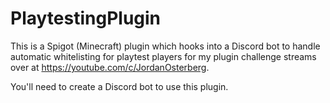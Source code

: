 # PlaytestingPlugin

This is a Spigot (Minecraft) plugin which hooks into a Discord bot to handle automatic whitelisting for playtest players for my plugin challenge streams over at https://youtube.com/c/JordanOsterberg.

You'll need to create a Discord bot to use this plugin.